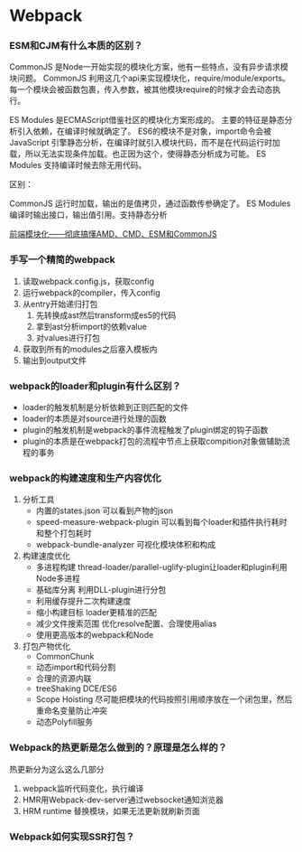 # Webpack
### ESM和CJM有什么本质的区别？
CommonJS 是Node一开始实现的模块化方案，他有一些特点，没有异步请求模块问题。
CommonJS 利用这几个api来实现模块化，require/module/exports。
每一个模块会被函数包裹，传入参数，被其他模块require的时候才会去动态执行。

ES Modules 是ECMAScript借鉴社区的模块化方案形成的。
主要的特征是静态分析引入依赖，在编译时候就确定了。
ES6的模块不是对象，import命令会被 JavaScript 引擎静态分析，在编译时就引入模块代码，而不是在代码运行时加载，所以无法实现条件加载。也正因为这个，使得静态分析成为可能。
ES Modules 支持编译时候去除无用代码。

区别：

CommonJS 运行时加载，输出的是值拷贝，通过函数传参确定了。
ES Modules 编译时输出接口，输出值引用。支持静态分析

[前端模块化——彻底搞懂AMD、CMD、ESM和CommonJS](https://www.cnblogs.com/chenwenhao/p/12153332.html)

### 手写一个精简的webpack
1. 读取webpack.config.js，获取config
2. 运行webpack的compiler，传入config
3. 从entry开始递归打包
    1. 先转换成ast然后transform成es5的代码
    2. 拿到ast分析import的依赖value
    3. 对values进行打包
4. 获取到所有的modules之后塞入模板内
5. 输出到output文件

### webpack的loader和plugin有什么区别？
- loader的触发机制是分析依赖到正则匹配的文件
- loader的本质是对source进行处理的函数
- plugin的触发机制是webpack的事件流程触发了plugin绑定的钩子函数
- plugin的本质是在webpack打包的流程中节点上获取compition对象做辅助流程的事务

### webpack的构建速度和生产内容优化
1. 分析工具
    - 内置的states.json 可以看到产物的json
    - speed-measure-webpack-plugin 可以看到每个loader和插件执行耗时和整个打包耗时
    - webpack-bundle-analyzer 可视化模块体积和构成
2. 构建速度优化
    - 多进程构建 thread-loader/parallel-uglify-plugin让loader和plugin利用Node多进程
    - 基础库分离 利用DLL-plugin进行分包
    - 利用缓存提升二次构建速度
    - 缩小构建目标 loader更精准的匹配
    - 减少文件搜索范围 优化resolve配置、合理使用alias
    - 使用更高版本的webpack和Node
3. 打包产物优化
    - CommonChunk
    - 动态import和代码分割
    - 合理的资源内联
    - treeShaking DCE/ES6
    - Scope Hoisting 尽可能把模块的代码按照引用顺序放在一个闭包里，然后重命名变量防止冲突
    - 动态Polyfill服务

### Webpack的热更新是怎么做到的？原理是怎么样的？
热更新分为这么这么几部分
1. webpack监听代码变化，执行编译
2. HMR用Webpack-dev-server通过websocket通知浏览器
3. HRM runtime 替换模块，如果无法更新就刷新页面

### Webpack如何实现SSR打包？



